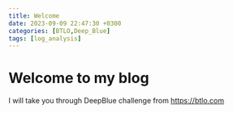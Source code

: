 ```yaml
---
title: Welcome
date: 2023-09-09 22:47:30 +0300
categories: [BTLO,Deep_Blue]
tags: [log_analysis]
---
```


# Welcome to my blog
I will take you through DeepBlue challenge from https://btlo.com


